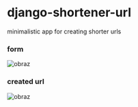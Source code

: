 # django-shortener-url
minimalistic app for creating shorter urls

### form 
![obraz](https://user-images.githubusercontent.com/63737298/180577649-8b37f481-b5db-4d76-a3fb-6d4534e396ff.png)

### created url
![obraz](https://user-images.githubusercontent.com/63737298/180577683-6c010b56-a9f3-47fa-8186-0411c462aa0c.png)
